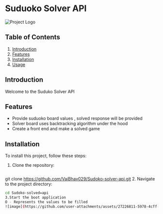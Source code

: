 # Suduoko Solver API

![Project Logo](path/to/logo.png)

## Table of Contents

1. [Introduction](#introduction)
2. [Features](#features)
3. [Installation](#installation)
4. [Usage](#usage)

## Introduction

Welcome to the Suduko Solver API

## Features

- Provide suduoko board values , solved response will be provided
- Solver board uses backtracking algorithm under the hood
- Create a front end and make a solved game

## Installation

To install this project, follow these steps:

1. Clone the repository:
   ```bash
  git clone https://github.com/VaiBhav029/Sudoko-solver-api.git
2. Navigate to the project directory:
   ```bash
   cd Sudoko-solved=api
3.Start the boot application
O - Represents the values to be filled 
![image](https://github.com/user-attachments/assets/27226811-5978-4cff-9931-2972bfb32770)




